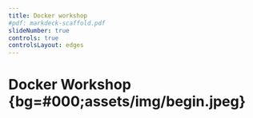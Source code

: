 ```yaml
---
title: Docker workshop
#pdf: markdeck-scaffold.pdf
slideNumber: true
controls: true
controlsLayout: edges
---
```


# Docker Workshop {bg=#000;assets/img/begin.jpeg}



